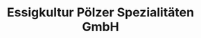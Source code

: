 ---
title: "Essigkultur Pölzer Spezialitäten GmbH"
url: /eggersdorf-bei-graz/essigkultur-poelzer-spezialitaeten-gmbh/
shop: Lebensmittel
---
